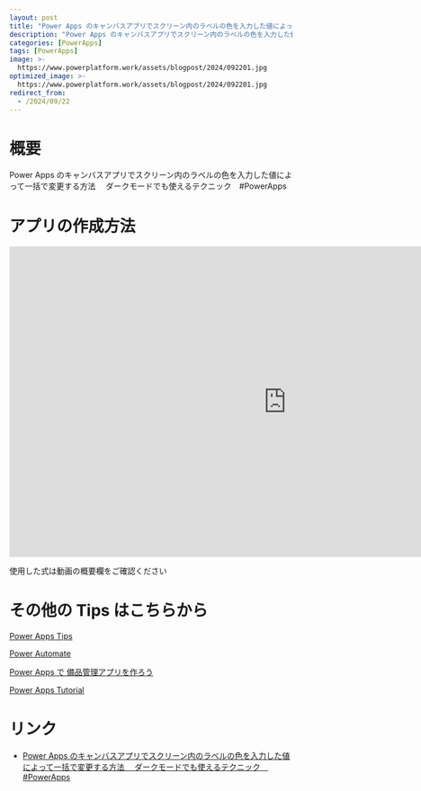```yaml
---
layout: post
title: "Power Apps のキャンバスアプリでスクリーン内のラベルの色を入力した値によって一括で変更する方法 　ダークモードでも使えるテクニック　#PowerApps"
description: "Power Apps のキャンバスアプリでスクリーン内のラベルの色を入力した値によって一括で変更する方法 　ダークモードでも使えるテクニック　#PowerAppsを動画で分かりやすく解説"
categories: [PowerApps]
tags: [PowerApps]
image: >-
  https://www.powerplatform.work/assets/blogpost/2024/092201.jpg
optimized_image: >-
  https://www.powerplatform.work/assets/blogpost/2024/092201.jpg
redirect_from:
  - /2024/09/22
---
```



#  概要

Power Apps のキャンバスアプリでスクリーン内のラベルの色を入力した値によって一括で変更する方法 　ダークモードでも使えるテクニック　#PowerApps


# アプリの作成方法

<iframe width="983" height="553" src="https://www.youtube.com/embed/caFMv2Au9CA" title="YouTube video player" frameborder="0" allow="accelerometer; autoplay; clipboard-write; encrypted-media; gyroscope; picture-in-picture" allowfullscreen></iframe>


使用した式は動画の概要欄をご確認ください


# その他の Tips はこちらから

[Power Apps Tips](https://www.youtube.com/watch?v=VrAQf3JQ7yM&list=PLVhFi1fb3DqakSLVMn22DDcySXh9jtzi- )


[Power Automate](https://www.youtube.com/watch?v=-YnJYT0ASEM&list=PLVhFi1fb3Dqbzic6GieqnLFgD3aTj-eHA)


[Power Apps で 備品管理アプリを作ろう](https://www.youtube.com/playlist?list=PLVhFi1fb3DqZM3HKb8Hea6XEL96990Fyn)


[Power Apps Tutorial](https://www.youtube.com/playlist?list=PLVhFi1fb3DqalxpL974VvAJvV4iWoSbe_)


# リンク


- [Power Apps のキャンバスアプリでスクリーン内のラベルの色を入力した値によって一括で変更する方法 　ダークモードでも使えるテクニック　#PowerApps](https://www.youtube.com/watch?v=caFMv2Au9CA)

